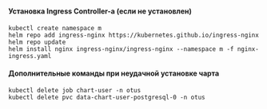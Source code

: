 
###
#### Установка Ingress Controller-a (если не установлен)
```
kubectl create namespace m
helm repo add ingress-nginx https://kubernetes.github.io/ingress-nginx
helm repo update 
helm install nginx ingress-nginx/ingress-nginx --namespace m -f nginx-ingress.yaml
```

#### Дополнительные команды при неудачной установке чарта
```
kubectl delete job chart-user -n otus
kubectl delete pvc data-chart-user-postgresql-0 -n otus
```
